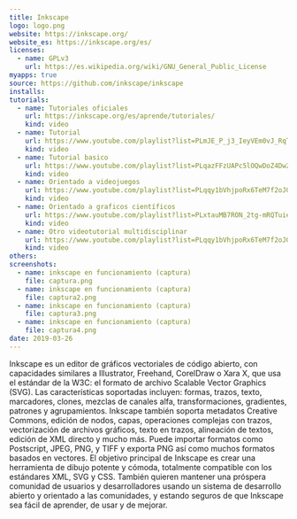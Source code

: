 ```yaml
---
title: Inkscape
logo: logo.png
website: https://inkscape.org/
website_es: https://inkscape.org/es/
licenses:
  - name: GPLv3
    url: https://es.wikipedia.org/wiki/GNU_General_Public_License
myapps: true
source: https://github.com/inkscape/inkscape
installs:
tutorials:
  - name: Tutoriales oficiales
    url: https://inkscape.org/es/aprende/tutoriales/
    kind: video
  - name: Tutorial 
    url: https://www.youtube.com/playlist?list=PLmJE_P_j3_IeyVEm0vJ_RqTMVOmlhMjH8
    kind: video
  - name: Tutorial basico
    url: https://www.youtube.com/playlist?list=PLqazFFzUAPc5lOQwDoZ4Dw2YSXtO7lWNv
    kind: video
  - name: Orientado a videojuegos
    url: https://www.youtube.com/playlist?list=PLqqy1bVhjpoRx6TeM7f2oJG7wRGaiez4-
    kind: video
  - name: Orientado a graficos científicos
    url: https://www.youtube.com/playlist?list=PLxtauMB7RON_2tg-mRQTuieFUr29IOKzW
    kind: video
  - name: Otro videotutorial multidisciplinar
    url: https://www.youtube.com/playlist?list=PLqqy1bVhjpoRx6TeM7f2oJG7wRGaiez4-
    kind: video
others:
screenshots:
  - name: inkscape en funcionamiento (captura)
    file: captura.png
  - name: inkscape en funcionamiento (captura)
    file: captura2.png
  - name: inkscape en funcionamiento (captura)
    file: captura3.png
  - name: inkscape en funcionamiento (captura)
    file: captura4.png
date: 2019-03-26
---
```


Inkscape es un editor de gráficos vectoriales de código abierto, con capacidades similares a Illustrator, Freehand, CorelDraw o Xara X, que usa el estándar de la W3C: el formato de archivo Scalable Vector Graphics (SVG). Las características soportadas incluyen: formas, trazos, texto, marcadores, clones, mezclas de canales alfa, transformaciones, gradientes, patrones y agrupamientos. Inkscape también soporta metadatos Creative Commons, edición de nodos, capas, operaciones complejas con trazos, vectorización de archivos gráficos, texto en trazos, alineación de textos, edición de XML directo y mucho más. Puede importar formatos como Postscript, JPEG, PNG, y TIFF y exporta PNG así como muchos formatos basados en vectores.
El objetivo principal de Inkscape es crear una herramienta de dibujo potente y cómoda, totalmente compatible con los estándares XML, SVG y CSS. También quieren mantener una próspera comunidad de usuarios y desarrolladores usando un sistema de desarrollo abierto y orientado a las comunidades, y estando seguros de que Inkscape sea fácil de aprender, de usar y de mejorar.
